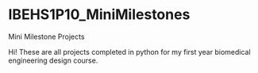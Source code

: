 # IBEHS1P10_MiniMilestones
Mini Milestone Projects

Hi! These are all projects completed in python for my first year biomedical engineering design course. 
